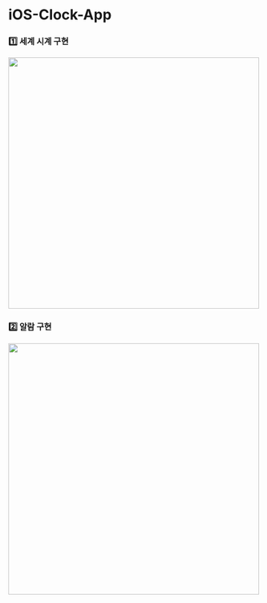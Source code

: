 # iOS-Clock-App 

### 1️⃣ 세계 시계 구현


<img height="500" src="https://user-images.githubusercontent.com/55099365/100535998-fc88b900-3260-11eb-987a-c60404b92272.gif"></img>

### 2️⃣ 알람 구현

<img height="500" src="https://user-images.githubusercontent.com/55099365/101326717-06d63300-38b1-11eb-8d59-ef7ca7637074.gif"></img>

